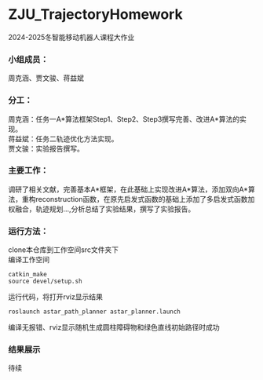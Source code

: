 # ZJU_TrajectoryHomework
2024-2025冬智能移动机器人课程大作业
### 小组成员：
周克涵、贾文骏、蒋益斌  
### 分工：
周克涵：任务一A\*算法框架Step1、Step2、Step3撰写完善、改进A\*算法的实现。  
蒋益斌：任务二轨迹优化方法实现。  
贾文骏：实验报告撰写。
### 主要工作：
调研了相关文献，完善基本A*框架，在此基础上实现改进A\*算法，添加双向A\*算法，重构reconstruction函数，在原先启发式函数的基础上添加了多启发式函数加权融合，轨迹规划...,分析总结了实验结果，撰写了实验报告。  
### 运行方法：
clone本仓库到工作空间src文件夹下  
编译工作空间
```
catkin_make
source devel/setup.sh
```
运行代码，将打开rviz显示结果
```
roslaunch astar_path_planner astar_planner.launch
```
编译无报错、rviz显示随机生成圆柱障碍物和绿色直线初始路径时成功
### 结果展示
待续


